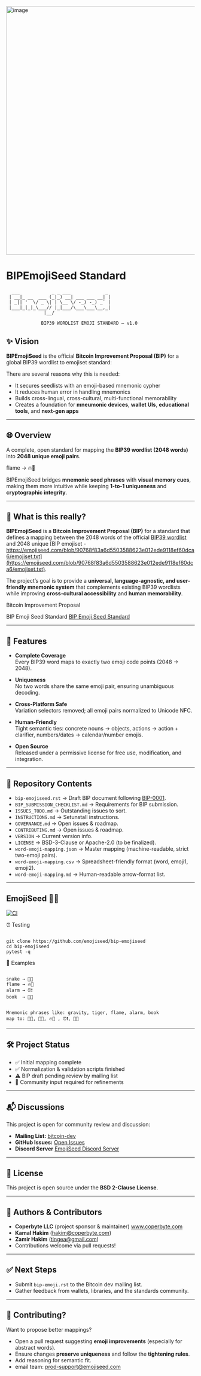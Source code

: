 <img width="1020" height="665" alt="image" src="https://github.com/user-attachments/assets/fa6cac8d-19ab-4e11-9711-032a5d3a38f6" />

# BIPEmojiSeed Standard

```
  ___            _ _ ___             _ 
 | __|_ __  ___ (_|_) __| ___ ___ __| |
 | _|| '  \/ _ \| | \__ \/ -_) -_) _` |
 |___|_|_|_\___// |_|___/\___\___\__,_|
              |__/                     
              
             BIP39 WORDLIST EMOJI STANDARD — v1.0
```

## ✨ Vision

**BIPEmojiSeed** is the official **Bitcoin Improvement Proposal (BIP)** for a global BIP39 wordlist to emojiset standard:

There are several reasons why this is needed:

- It secures seedlists with an emoji-based mnemonic cypher
- It reduces human error in handling mnemonics
- Builds cross-lingual, cross-cultural, multi-functional memorability
- Creates a foundation for **mneumonic devices**, **wallet UIs**, **educational tools**, and **next-gen apps**

---

## 🌐 Overview

A complete, open standard for mapping the **BIP39 wordlist (2048 words)** into **2048 unique emoji pairs**.

flame → 🔥💨

BIPEmojiSeed bridges **mnemonic seed phrases** with **visual memory cues**, making them more intuitive while keeping **1-to-1 uniqueness** and **cryptographic integrity**.

---

## 🤔 What is this really?

**BIPEmojiSeed** is a **Bitcoin Improvement Proposal (BIP)** for a standard that defines a mapping between the 2048 words of the official [BIP39 wordlist](https://github.com/bitcoin/bips/blob/master/bip-0039/english.txt) and 2048 unique [BIP emojiset - https://emojiseed.com/blob/90768f83a6d5503588623e012ede9118ef60dca6/emojiset.txt](https://emojiseed.com/blob/90768f83a6d5503588623e012ede9118ef60dca6/emojiset.txt).

The project’s goal is to provide a **universal, language-agnostic, and user-friendly mnemonic system** that complements existing BIP39 wordlists while improving **cross-cultural accessibility** and **human memorability**.

Bitcoin Improvement Proposal 

BIP Emoji Seed Standard [ BIP Emoji Seed Standard ](https://raw.githubusercontent.com/emojiseed/bip-emojiseed/main/bip-emojiseed.rst)

---

## 🚀 Features

- **Complete Coverage**  
  Every BIP39 word maps to exactly two emoji code points (2048 → 2048).
  
- **Uniqueness**  
  No two words share the same emoji pair, ensuring unambiguous decoding.

- **Cross-Platform Safe**  
  Variation selectors removed; all emoji pairs normalized to Unicode NFC.

- **Human-Friendly**  
  Tight semantic ties: concrete nouns → objects, actions → action + clarifier, numbers/dates → calendar/number emojis.

- **Open Source**  
  Released under a permissive license for free use, modification, and integration.

---

## 📂 Repository Contents

- `bip-emojiseed.rst` → Draft BIP document following [BIP-0001](https://github.com/bitcoin/bips/blob/master/bip-0001.mediawiki).
- `BIP_SUBMISSION_CHECKLIST.md` → Requirements for BIP submission.
- `ISSUES_TODO.md` → Outstanding issues to sort.     
- `INSTRUCTIONS.md` → Setunstall instructions.
- `GOVERNANCE.md` → Open issues & roadmap.  
- `CONTRIBUTING.md` → Open issues & roadmap.  
- `VERSION` → Current version info.
- `LICENSE` → BSD-3-Clause or Apache-2.0 (to be finalized).
- `word-emoji-mapping.json` → Master mapping (machine-readable, strict two-emoji pairs).  
- `word-emoji-mapping.csv` → Spreadsheet-friendly format (word, emoji1, emoji2).  
- `word-emoji-mapping.md` → Human-readable arrow-format list.
---

## EmojiSeed 🌱✨

[![CI](https://github.com/emojiseed/bip-emojiseed/actions/workflows/ci.yml/badge.svg)](https://github.com/emojiseed/bip-emojiseed/actions/workflows/ci.yml)

⏰ Testing

```

git clone https://github.com/emojiseed/bip-emojiseed
cd bip-emojiseed
pytest -q

```

📜 Examples

```

snake → 🐍🐍
flame → 🔥💨
alarm → ⏰❗
book  → 📖📖

```
```

Mnemonic phrases like: gravity, tiger, flame, alarm, book
map to: 🌌🌌, 🐯🐯, 🔥💨 , ⏰❗, 📖📖

```

---

## 🛠️ Project Status

- ✅ Initial mapping complete  
- ✅ Normalization & validation scripts finished  
- ⚠️ BIP draft pending review by mailing list  
- 📣 Community input required for refinements  

---

## 📬 Discussions

This project is open for community review and discussion:

- **Mailing List:** [bitcoin-dev](https://lists.linuxfoundation.org/mailman/listinfo/bitcoin-dev)
- **GitHub Issues:** [Open Issues](https://github.com/emojiseed/bip-emojiseeds/issues)
- **Discord Server** [EmojiSeed Discord Server](https://discord.com/channels/1422040199872905357/1422040200539803810)

---

## 📖 License

This project is open source under the **BSD 2-Clause License**.

---

## 👤 Authors & Contributors

- **Coperbyte LLC** (project sponsor & maintainer) www.coperbyte.com
- **Kamal Hakim** (<hakim@coperbyte.com>)
- **Zamir Hakim** (<tingea@gmail.com>)
- Contributions welcome via pull requests!

---

## ✅ Next Steps

- Submit `bip-emoji.rst` to the Bitcoin dev mailing list.  
- Gather feedback from wallets, libraries, and the standards community.

--- 

## 🤝 Contributing?

Want to propose better mappings?

- Open a pull request suggesting **emoji improvements** (especially for abstract words).
- Ensure changes **preserve uniqueness** and follow the **tightening rules**.
- Add reasoning for semantic fit.
- email team: prod-support@emojiseed.com

